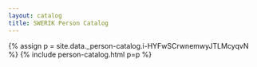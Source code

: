 ```yaml
---
layout: catalog
title: SWERIK Person Catalog
---
```

{% assign p = site.data._person-catalog.i-HYFwSCrwnemwyJTLMcyqvN %}
{% include person-catalog.html p=p %}

